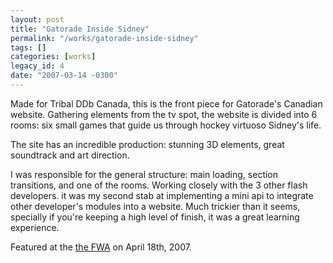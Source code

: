 ```yaml
---
layout: post
title: "Gatorade Inside Sidney"
permalink: "/works/gatorade-inside-sidney"
tags: []
categories: [works]
legacy_id: 4
date: "2007-03-14 -0300"
---
```

Made for Tribal DDb Canada, this is the front piece for Gatorade's Canadian website. Gathering elements from the tv spot, the website is divided into 6 rooms: six small games that guide us through hockey virtuoso Sidney's life. 

The site has an incredible production: stunning  3D elements, great soundtrack and art direction.

I was responsible for the general structure: main loading, section transitions, and one of the rooms. Working closely with the 3 other flash developers. it was my second stab at implementing a mini api to integrate other developer's modules into a website. Much trickier than it seems, specially if you're keeping a high level of finish, it was a great learning experience.

Featured at the [the FWA](http://www.thefwa.com/) on April 18th, 2007.